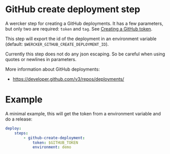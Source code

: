 # GitHub create deployment step

A wercker step for creating a GitHub deployments. It has a few parameters, but only two are required: `token` and `tag`. See [Creating a GitHub token](#creating-a-github-token).

This step will export the id of the deployment in an environment variable (default: `$WERCKER_GITHUB_CREATE_DEPLOYMENT_ID`).

Currently this step does not do any json escaping. So be careful when using quotes or newlines in parameters.

More information about GitHub deployments:

- https://developer.github.com/v3/repos/deployments/

# Example

A minimal example, this will get the token from a environment variable and do a release:

``` yaml
deploy:
    steps:
        - github-create-deployment:
            token: $GITHUB_TOKEN
            environment: demo
```
